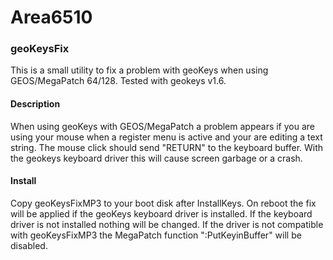 # Area6510

### geoKeysFix
This is a small utility to fix a problem with geoKeys when using GEOS/MegaPatch 64/128.
Tested with geokeys v1.6.

#### Description
When using geoKeys with GEOS/MegaPatch a problem appears if you are using your mouse when a register menu is active and your are editing a text string.
The mouse click should send "RETURN" to the keyboard buffer. With the geokeys keyboard driver this will cause screen garbage or a crash.

#### Install
Copy geoKeysFixMP3 to your boot disk after InstallKeys. On reboot the fix will be applied if the geoKeys keyboard driver is installed.
If the keyboard driver is not installed nothing will be changed. If the driver is not compatible with geoKeysFixMP3 the MegaPatch function ":PutKeyinBuffer" will be disabled.
